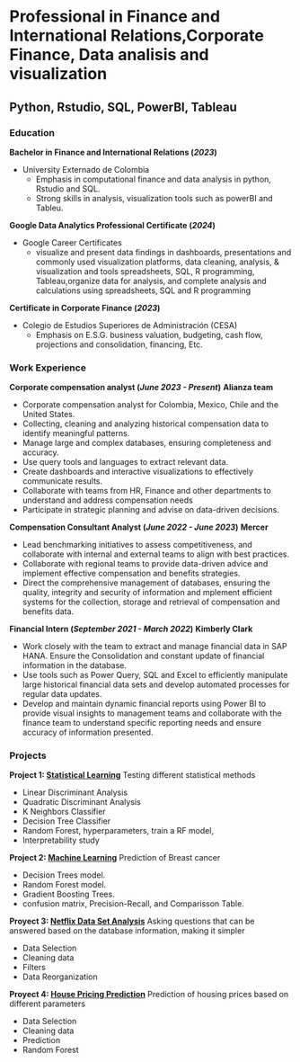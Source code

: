 # Professional in Finance and International Relations,Corporate Finance, Data analisis and visualization 
## Python, Rstudio, SQL, PowerBI, Tableau

### Education 
**Bachelor in Finance and International Relations (_2023_)**
- University Externado de Colombia
  - Emphasis in computational finance and data analysis in python, Rstudio and SQL.
  - Strong skills in analysis, visualization tools such as powerBI and Tableu.

**Google Data Analytics Professional Certificate (_2024_)**
- Google Career Certificates
  - visualize and present data findings in dashboards, presentations and commonly used visualization platforms, data cleaning, analysis, & visualization and tools spreadsheets, SQL, R programming, Tableau,organize data for analysis, and complete analysis and calculations using spreadsheets, SQL and R programming

**Certificate in Corporate Finance (_2023_)**
- Colegio de Estudios Superiores de Administración (CESA)
  - Emphasis on E.S.G. business valuation, budgeting, cash flow, projections and consolidation, financing, Etc.

### Work Experience
**Corporate compensation analyst (_June 2023 - Present_)**
**Alianza team**
- Corporate compensation analyst for Colombia, Mexico, Chile and the United States.
-	Collecting, cleaning and analyzing historical compensation data to identify meaningful patterns.
- Manage large and complex databases, ensuring completeness and accuracy.
- Use query tools and languages to extract relevant data.
- Create dashboards and interactive visualizations to effectively communicate results.
- Collaborate with teams from HR, Finance and other departments to understand and address compensation needs
- Participate in strategic planning and advise on data-driven decisions.

**Compensation Consultant Analyst (_June 2022 - June 2023_)**
**Mercer**
- Lead benchmarking initiatives to assess competitiveness, and collaborate with internal and external teams to align with best practices.
- Collaborate with regional teams to provide data-driven advice and implement effective compensation and benefits strategies.
- Direct the comprehensive management of databases, ensuring the quality, integrity and security of information and mplement efficient systems for the collection, storage and retrieval of compensation and benefits data.

**Financial Intern (_September 2021 - March 2022_)**
**Kimberly Clark**
- Work closely with the team to extract and manage financial data in SAP HANA. Ensure the Consolidation and constant update of financial information in the database.
- Use tools such as Power Query, SQL and Excel to efficiently manipulate large historical financial data sets and develop automated processes for regular data updates.
- Develop and maintain dynamic financial reports using Power BI to provide visual insights to management teams and collaborate with the finance team to understand specific reporting needs and ensure accuracy of information presented.

### Projects
**Project 1: [Statistical Learning](https://github.com/juandapalo2/Aprendizaje-Est-distico)**
Testing different statistical methods
-  Linear Discriminant Analysis
-  Quadratic Discriminant Analysis
-  K Neighbors Classifier
-  Decision Tree Classifier
-  Random Forest, hyperparameters, train a RF model,
-  Interpretability study
  
**Project 2: [Machine Learning](https://github.com/juandapalo2/Machine-Learning)**
Prediction of Breast cancer
- Decision Trees model.
-  Random Forest model. 
-  Gradient Boosting Trees.
-  confusion matrix, Precision-Recall, and Comparisson Table.
  
**Proyect 3: [Netflix Data Set Analysis](https://github.com/juandapalo2/Netflix-Data-Analysis)**
Asking questions that can be answered based on the database information, making it simpler
- Data Selection
- Cleaning data
- Filters
- Data Reorganization

**Proyect 4: [House Pricing Prediction](https://github.com/juandapalo2/House-Pricing/blob/main/Price_Prediction.ipynb)**
Prediction of housing prices based on different parameters
- Data Selection
- Cleaning data
- Prediction
- Random Forest

  
 
  
